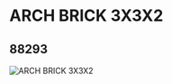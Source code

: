# ARCH BRICK 3X3X2
## 88293
![ARCH BRICK 3X3X2](https://lc-www-live-s.legocdn.com/media/bricks/5/2/4579261.jpg)